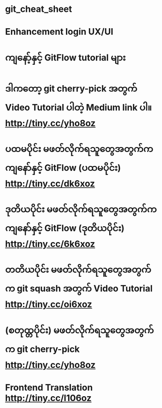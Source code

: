 # git_cheat_sheet
# Enhancement login UX/UI
# ကျနော့်နှင့် GitFlow tutorial များ
# ဒါကတော့ git cherry-pick အတွက် Video Tutorial ပါတဲ့ Medium link ပါ။ http://tiny.cc/yho8oz
# ပထမပိုင်း မဖတ်လိုက်ရသူတွေအတွက်က ကျနော်နှင့် GitFlow (ပထမပိုင်း) http://tiny.cc/dk6xoz
# ဒုတိယပိုင်း မဖတ်လိုက်ရသူတွေအတွက်က ကျနော်နှင့် GitFlow (ဒုတိယပိုင်း) http://tiny.cc/6k6xoz
# တတိယပိုင်း မဖတ်လိုက်ရသူတွေအတွက်က git squash အတွက် Video Tutorial  http://tiny.cc/oi6xoz
# (စတုထ္တပိုင်း) မဖတ်လိုက်ရသူတွေအတွက်က git cherry-pick http://tiny.cc/yho8oz
# Frontend Translation http://tiny.cc/l106oz